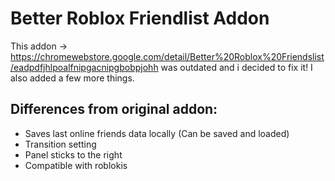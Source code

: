 # Better Roblox Friendlist Addon

This addon -> https://chromewebstore.google.com/detail/Better%20Roblox%20Friendslist/eadpdfjhlpoalfnipgacnipgbobpjohh was outdated and i decided to fix it! I also added a few more things.

## Differences from original addon:
- Saves last online friends data locally (Can be saved and loaded)
- Transition setting
- Panel sticks to the right
- Compatible with roblokis
